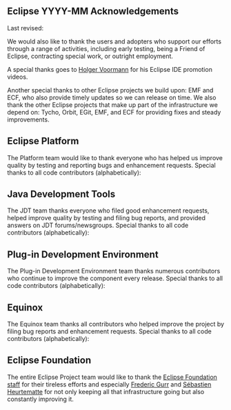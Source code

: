 ## Eclipse YYYY-MM Acknowledgements

Last revised: <!-- Insert date: February 25, 2025-->

We would also like to thank the users and adopters who support our efforts through a range of activities, including early testing, being a Friend of Eclipse, contracting special work, or outright employment.

A special thanks goes to [Holger Voormann](https://github.com/howlger) for his Eclipse IDE promotion videos.

Another special thanks to other Eclipse projects we build upon: EMF and ECF, who also provide timely updates so we can release on time.
We also thank the other Eclipse projects that make up part of the infrastructure we depend on: Tycho, Orbit, EGit, EMF, and ECF for providing fixes and steady improvements.

## Eclipse Platform

The Platform team would like to thank everyone who has helped us improve quality by testing and reporting bugs and enhancement requests.
Special thanks to all code contributors (alphabetically):
<!-- START: eclipse-platform contributors -->
<!-- END:   eclipse-platform contributors -->

## Java Development Tools

The JDT team thanks everyone who filed good enhancement requests, helped improve quality by testing and filing bug reports, and provided answers on JDT forums/newsgroups.
Special thanks to all code contributors (alphabetically):
<!-- START: eclipse-jdt contributors -->
<!-- END:   eclipse-jdt contributors -->

## Plug-in Development Environment

The Plug-in Development Environment team thanks numerous contributors who continue to improve the component every release.
Special thanks to all code contributors (alphabetically):
<!-- START: eclipse-pde contributors -->
<!-- END:   eclipse-pde contributors -->

## Equinox

The Equinox team thanks all contributors who helped improve the project by filing bug reports and enhancement requests.
Special thanks to all code contributors (alphabetically):
<!-- START: eclipse-equinox contributors -->
<!-- END:   eclipse-equinox contributors -->

## Eclipse Foundation

The entire Eclipse Project team would like to thank the [Eclipse Foundation staff](https://www.eclipse.org/org/foundation/staff/) for their tireless efforts and especially
[Frederic Gurr](https://github.com/fredg02) and [Sébastien Heurtematte](https://github.com/heurtematte) for not only keeping all that infrastructure going but also constantly improving it.
